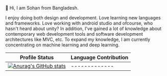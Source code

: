 👋 Hi, I am Sohan from Bangladesh.

I enjoy doing both design and development. Love learning new languages and frameworks. Love working with android studio and ofcourse, who hasn't heard about unity? In addition, I've gained a lot of knowledge about contemporary web development tools and software development architectures like MVC, etc. To expand my knowledge, I am currently concentrating on machine learning and deep learning.


| Profile Status | Language Contribution |
| --- | --- |
| [![Anurag's GitHub stats](https://github-readme-stats.vercel.app/api?username=SohanHaque&show_icons=true&theme=gruvbox)](https://github.com/anuraghazra/github-readme-stats)  | ------------- |


<!--
**SohanHaque/SohanHaque** is a ✨ _special_ ✨ repository because its `README.md` (this file) appears on your GitHub profile.

Here are some ideas to get you started:

- 🔭 I’m currently working on ...
- 🌱 I’m currently learning ...
- 👯 I’m looking to collaborate on ...
- 🤔 I’m looking for help with ...
- 💬 Ask me about ...
- 📫 How to reach me: ...
- 😄 Pronouns: ...
- ⚡ Fun fact: ...
-->
